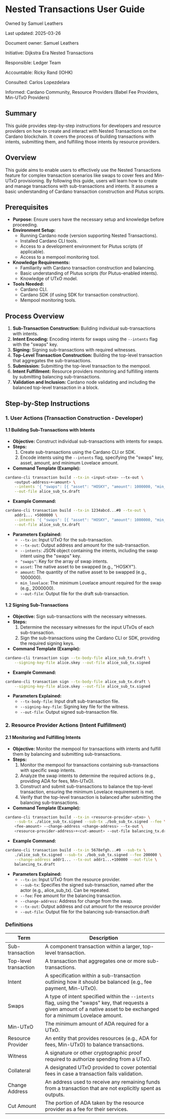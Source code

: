 # Nested Transactions User Guide

Owned by Samuel Leathers

Last updated: 2025-03-26

Document owner: Samuel Leathers

Initiative: Dijkstra Era Nested Transactions

Responsible: Ledger Team

Accountable: Ricky Rand (IOHK)

Consulted: Carlos Lopezdelara

Informed: Cardano Community, Resource Providers (Babel Fee Providers, Min-UTxO
Providers)

## Summary

This guide provides step-by-step instructions for developers and resource
providers on how to create and interact with Nested Transactions on the Cardano
blockchain. It covers the process of building transactions with intents,
submitting them, and fulfilling those intents by resource providers.

## Overview

This guide aims to enable users to effectively use the Nested Transactions
feature for complex transaction scenarios like swaps to cover fees and Min-UTxO
provisioning. By following this guide, users will learn how to create and
manage transactions with sub-transactions and intents. It assumes a basic
understanding of Cardano transaction construction and Plutus scripts.

## Prerequisites

* **Purpose:** Ensure users have the necessary setup and knowledge before
  proceeding.
* **Environment Setup:**
    * Running Cardano node (version supporting Nested Transactions).
    * Installed Cardano CLI tools.
    * Access to a development environment for Plutus scripts (if applicable).
    * Access to a mempool monitoring tool.
* **Knowledge Requirements:**
    * Familiarity with Cardano transaction construction and balancing.
    * Basic understanding of Plutus scripts (for Plutus-enabled intents).
    * Knowledge of UTxO model.
* **Tools Needed:**
    * Cardano CLI.
    * Cardano SDK (if using SDK for transaction construction).
    * Mempool monitoring tools.

## Process Overview

1.  **Sub-Transaction Construction:** Building individual sub-transactions with
intents.
2.  **Intent Encoding:** Encoding intents for swaps using the `--intents` flag
with the "swaps" key.
3.  **Signing:** Signing sub-transactions with required witnesses.
4.  **Top-Level Transaction Construction:** Building the top-level transaction
that aggregates the sub-transactions.
5.  **Submission:** Submitting the top-level transaction to the mempool.
6.  **Intent Fulfillment:** Resource providers monitoring and fulfilling
intents by submitting balancing sub-transactions.
7.  **Validation and Inclusion:** Cardano node validating and including the
balanced top-level transaction in a block.

## Step-by-Step Instructions

### 1. User Actions (Transaction Construction - Developer)

#### 1.1 Building Sub-Transactions with Intents

* **Objective:** Construct individual sub-transactions with intents for swaps.
* **Steps:**
    1.  Create sub-transactions using the Cardano CLI or SDK.
    2.  Encode intents using the `--intents` flag, specifying the "swaps" key,
    asset, amount, and minimum Lovelace amount.
* **Command Template (Example):**

```bash
cardano-cli transaction build --tx-in <input-utxo> --tx-out \
    <output-address>+<amount> \
    --intents '{ "swaps": [{ "asset": "HOSKY", "amount": 1000000, "min_lovelace": 2000000 }] }' \
    --out-file alice_sub_tx.draft
```

* **Example Command:**

```bash
cardano-cli transaction build --tx-in 1234abcd...#0 --tx-out \
    addr1... +5000000 \
    --intents '{ "swaps": [{ "asset": "HOSKY", "amount": 1000000, "min_lovelace": 2000000 }] }' \
    --out-file alice_sub_tx.draft
```

* **Parameters Explained:**
    * `--tx-in`: Input UTxO for the sub-transaction.
    * `--tx-out`: Output address and amount for the sub-transaction.
    * `--intents`: JSON object containing the intents, including the swap
      intent using the "swaps" key.
    * `"swaps"`: Key for the array of swap intents.
    * `asset`: The native asset to be swapped (e.g., "HOSKY").
    * `amount`: The quantity of the native asset to be swapped (e.g.,
      1000000).
    * `min_lovelace`: The minimum Lovelace amount required for the swap
      (e.g., 2000000).
    * `--out-file`: Output file for the draft sub-transaction.

#### 1.2 Signing Sub-Transactions

* **Objective:** Sign sub-transactions with the necessary witnesses.
* **Steps:**
    1.  Determine the necessary witnesses for the input UTxOs of each
    sub-transaction.
    2.  Sign the sub-transactions using the Cardano CLI or SDK, providing the
    required signing keys.
* **Command Template (Example):**

```bash
cardano-cli transaction sign --tx-body-file alice_sub_tx.draft \
    --signing-key-file alice.skey --out-file alice_sub_tx.signed
```

* **Example Command:**

```bash
cardano-cli transaction sign --tx-body-file alice_sub_tx.draft \
    --signing-key-file alice.skey --out-file alice_sub_tx.signed
```

* **Parameters Explained:**
    * `--tx-body-file`: Input draft sub-transaction file.
    * `--signing-key-file`: Signing key file for the witness.
    * `--out-file`: Output signed sub-transaction file.

### 2. Resource Provider Actions (Intent Fulfillment)

#### 2.1 Monitoring and Fulfilling Intents

* **Objective:** Monitor the mempool for transactions with intents and fulfill
  them by balancing and submitting sub-transactions.
* **Steps:**
    1.  Monitor the mempool for transactions containing sub-transactions with
    specific swap intents.
    2.  Analyze the swap intents to determine the required actions (e.g.,
    providing ADA for fees, Min-UTxO).
    3.  Construct and submit sub-transactions to balance the top-level
    transaction, ensuring the minimum Lovelace requirement is met.
    4.  Verify that the top-level transaction is balanced after submitting the
    balancing sub-transactions.
* **Command Template (Example):**

```bash
cardano-cli transaction build --tx-in <resource-provider-utxo> \
    --sub-tx ./alice_sub_tx.signed --sub-tx ./bob_sub_tx.signed --fee \
    <fee-amount> --change-address <change-address> --tx-out \
    <resource-provider-address>+<cut-amount> --out-file balancing_tx.draft
```

* **Example Command:**

```bash
cardano-cli transaction build --tx-in 5678efgh...#0 --sub-tx \
    ./alice_sub_tx.signed --sub-tx ./bob_sub_tx.signed --fee 200000 \
    --change-address addr1... --tx-out addr1...+100000 --out-file \
    balancing_tx.draft
```

* **Parameters Explained:**
    * `--tx-in`: Input UTxO from the resource provider.
    * `--sub-tx`: Specifies the signed sub-transaction, named after the actor
      (e.g., alice_sub_tx). Can be repeated.
    * `--fee`: Fee amount for the balancing transaction.
    * `--change-address`: Address for change from the swap.
    * `--tx-out`: Output address and cut amount for the resource provider
    * `--out-file`: Output file for the balancing sub-transaction.draft

### Definitions

| Term                | Description                                                                                             |
| ------------------- | ------------------------------------------------------------------------------------------------------- |
| Sub-transaction     | A component transaction within a larger, top-level transaction.                                          |
| Top-level transaction | A transaction that aggregates one or more sub-transactions.                                             |
| Intent              | A specification within a sub-transaction outlining how it should be balanced (e.g., fee payment, Min-UTxO). |
| Swaps               | A type of intent specified within the `--intents` flag, using the "swaps" key, that requests a given amount of a native asset to be exchanged for a minimum Lovelace amount. |
| Min-UTxO            | The minimum amount of ADA required for a UTxO.                                                         |
| Resource Provider   | An entity that provides resources (e.g., ADA for fees, Min-UTxO) to balance transactions.             |
| Witness             | A signature or other cryptographic proof required to authorize spending from a UTxO.          |
| Collateral          | A designated UTxO provided to cover potential fees in case a transaction fails validation.         |
| Change Address      | An address used to receive any remaining funds from a transaction that are not explicitly spent as outputs. |
| Cut Amount          | The portion of ADA taken by the resource provider as a fee for their services. |
